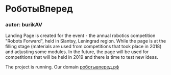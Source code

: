# РоботыВперед #

### autor: burikAV ###

Landing Page is created for the event - the annual robotics competition "Robots Forward", 
held in Slantsy, Leningrad region.
While the page is at the filling stage (materials are used from competitions that took place in 2018) 
and adjusting some modules. In the future, the page will be used for competitions that will be held in 2019 
and there is time to test new ideas.

The project is running. Our domain [роботывперед.рф](https://xn--90acgda4cbjegs2i.xn--p1ai/)
